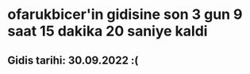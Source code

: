 # ofarukbicer'in gidisine son 3 gun 9 saat 15 dakika 20 saniye kaldi

## Gidis tarihi: 30.09.2022 :(